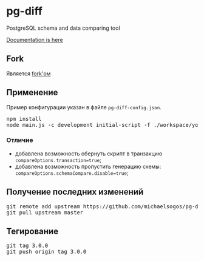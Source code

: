 # pg-diff
PostgreSQL schema and data comparing tool

[Documentation is here](https://michaelsogos.github.io/pg-diff/)

## Fork

Является [fork'ом](https://github.com/michaelsogos/pg-diff)

## Применение

Пример конфигурации указан в файле `pg-diff-config.json`.

<pre>
npm install
node main.js -c development initial-script -f ./workspace/your-config-file.json
</pre>

### Отличие

* добавлена возможность обернуть скрипт в транзакцию `compareOptions.transaction=true`;
* добавлена возможность пропустить генерацию схемы: `compareOptions.schemaCompare.disable=true`;

## Получение последних изменений

<pre>
git remote add upstream https://github.com/michaelsogos/pg-diff
git pull upstream master
</pre>

## Тегирование

<pre>
git tag 3.0.0
git push origin tag 3.0.0
</pre>